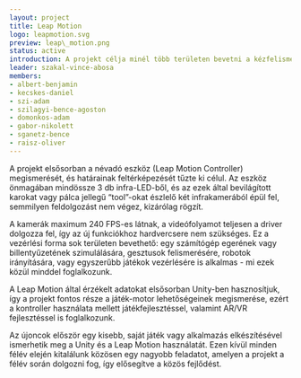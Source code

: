 ```yaml
---
layout: project
title: Leap Motion
logo: leapmotion.svg
preview: leap\_motion.png
status: active
introduction: A projekt célja minél több területen bevetni a kézfelismeréses vezérlést.
leader: szakal-vince-abosa
members:
- albert-benjamin
- kecskes-daniel
- szi-adam
- szilagyi-bence-agoston
- domonkos-adam
- gabor-nikolett
- sganetz-bence
- raisz-oliver
---
```


A projekt elsősorban a névadó eszköz (Leap Motion Controller) megismerését, és határainak feltérképezését tűzte ki célul. Az eszköz önmagában mindössze 3 db infra-LED-ből, és az ezek által bevilágított karokat vagy pálca jellegű “tool”-okat észlelő két infrakamerából épül fel, semmilyen feldolgozást nem végez, kizárólag rögzít.

A kamerák maximum 240 FPS-es látnak, a videófolyamot teljesen a driver dolgozza fel, így az új funkciókhoz hardvercsere nem szükséges. Ez a vezérlési forma sok területen bevethető: egy számítógép egerének vagy billentyűzetének szimulálására, gesztusok felismerésére, robotok irányítására, vagy egyszerűbb játékok vezérlésére is alkalmas - mi ezek közül minddel foglalkozunk.

A Leap Motion által érzékelt adatokat elsősorban Unity-ben hasznosítjuk, így a projekt fontos része a játék-motor lehetőségeinek megismerése, ezért a kontroller használata mellett játékfejlesztéssel, valamint AR/VR fejlesztéssel is foglalkozunk.

Az újoncok először egy kisebb, saját játék vagy alkalmazás elkészítésével ismerhetik meg a Unity és a Leap Motion használatát. Ezen kívül minden félév elején kitalálunk közösen egy nagyobb feladatot, amelyen a projekt a félév során dolgozni fog, így elősegítve a közös fejlődést.

